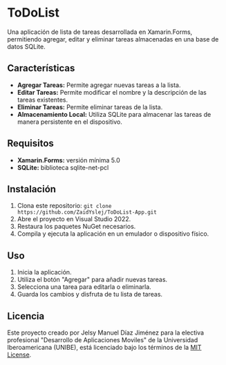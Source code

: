 # ToDoList

Una aplicación de lista de tareas desarrollada en Xamarin.Forms, permitiendo agregar, editar y eliminar tareas almacenadas en una base de datos SQLite.

## Características

- **Agregar Tareas:** Permite agregar nuevas tareas a la lista.
- **Editar Tareas:** Permite modificar el nombre y la descripción de las tareas existentes.
- **Eliminar Tareas:** Permite eliminar tareas de la lista.
- **Almacenamiento Local:** Utiliza SQLite para almacenar las tareas de manera persistente en el dispositivo.

## Requisitos

- **Xamarin.Forms:** versión mínima 5.0
- **SQLite:** biblioteca sqlite-net-pcl

## Instalación

1. Clona este repositorio: `git clone https://github.com/ZaidYslej/ToDoList-App.git`
2. Abre el proyecto en Visual Studio 2022.
3. Restaura los paquetes NuGet necesarios.
4. Compila y ejecuta la aplicación en un emulador o dispositivo físico.

## Uso

1. Inicia la aplicación.
2. Utiliza el botón "Agregar" para añadir nuevas tareas.
3. Selecciona una tarea para editarla o eliminarla.
4. Guarda los cambios y disfruta de tu lista de tareas.

## Licencia

Este proyecto creado por Jelsy Manuel Díaz Jiménez para la electiva profesional "Desarrollo de Aplicaciones Moviles" de la Universidad Iberoamericana (UNIBE), está licenciado bajo los términos de la [MIT License](LICENSE).
